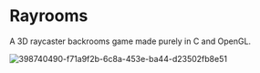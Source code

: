 # Rayrooms
A 3D raycaster backrooms game made purely in C and OpenGL.

![398740490-f71a9f2b-6c8a-453e-ba44-d23502fb8e51](https://github.com/user-attachments/assets/99e1eabc-e9cb-426a-a856-e297c66c09d3)
